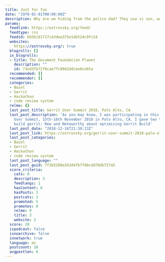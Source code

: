 ```yaml
---
title: Just for fun
date: "1970-01-01T00:00:00Z"
description: Why are we hiding from the police dad? They use vi son, we use emacs.
params:
  feedlink: https://ostrovsky.org/feed/
  feedtype: rss
  feedid: b93b191717c43dea375e1db524c9fc24
  websites:
    https://ostrovsky.org/: true
  blogrolls: []
  in_blogrolls:
  - title: The Document Foundation Planet
    description: ""
    id: 73ed3fb72f0cae7fc89d2ddcee0ceb5a
  recommended: []
  recommender: []
  categories:
  - Bazel
  - Gerrit
  - Hackathon
  - code review system
  relme: {}
  last_post_title: Gerrit User Summit 2018, Palo Alto, CA
  last_post_description: 'As you may know, I was participating in this year Gerrit
    User Summit, 15th-16th November 2018 in Palo Alto, CA. I gave two talks: Bazel
    build gerrit: New and Noteworthy about optimizing Gerrit Build'
  last_post_date: "2018-12-16T21:30:13Z"
  last_post_link: https://ostrovsky.org/gerrit-user-summit-2018-palo-alto-ca/
  last_post_categories:
  - Bazel
  - Gerrit
  - Hackathon
  - code review system
  last_post_language: ""
  last_post_guid: 7f3b5288e263d47b7f80cdd78db727a5
  score_criteria:
    cats: 0
    description: 3
    feedlangs: 1
    hasContent: 0
    hasPosts: 3
    postcats: 3
    promoted: 5
    promotes: 0
    relme: 0
    title: 3
    website: 2
  score: 20
  ispodcast: false
  isnoarchive: false
  innetwork: true
  language: en
  postcount: 10
  avgpostlen: 0
---
```

